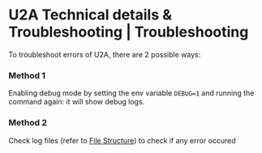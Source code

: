 # U2A Technical details & Troubleshooting | Troubleshooting

To troubleshoot errors of U2A, there are 2 possible ways:

### Method 1
Enabling debug mode by setting the env variable `DEBUG=1` and running the command again: it will show debug logs.

### Method 2
Check log files (refer to [File Structure](?p=file-structure)) to check if any error occured
